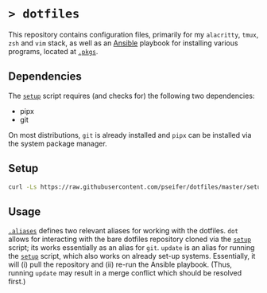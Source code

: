# `> dotfiles`

This repository contains configuration files, primarily for my `alacritty`, `tmux`, `zsh` and `vim` stack, as well as an [Ansible](https://www.ansible.com/) playbook for installing various programs, located at [`.pkgs`](.pkgs).

## Dependencies

The [`setup`](setup) script requires (and checks for) the following two dependencies:

- pipx
- git

On most distributions, `git` is already installed and `pipx` can be installed via the system package manager.

## Setup

```sh
curl -Ls https://raw.githubusercontent.com/pseifer/dotfiles/master/setup | bash
```

## Usage

[`.aliases`](.aliases) defines two relevant aliases for working with the dotfiles. `dot` allows for interacting with the bare dotfiles repository cloned via the [`setup`](setup) script; its works essentially as an alias for `git`. `update` is an alias for running the [`setup`](setup) script, which also works on already set-up systems. Essentially, it will (i) pull the repository and (ii) re-run the Ansible playbook. (Thus, running `update` may result in a merge conflict which should be resolved first.)
